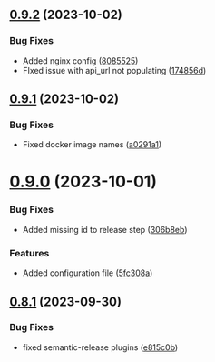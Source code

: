 ## [0.9.2](https://github.com/unipoll/angular/compare/v0.9.1...v0.9.2) (2023-10-02)


### Bug Fixes

* Added nginx config ([8085525](https://github.com/unipoll/angular/commit/808552550e7ce5457174ffb37f9f3d31a357c906))
* FIxed issue with api_url not populating ([174856d](https://github.com/unipoll/angular/commit/174856d6e327b958aeab026eeb317a49658b5978))

## [0.9.1](https://github.com/unipoll/angular/compare/v0.9.0...v0.9.1) (2023-10-02)


### Bug Fixes

* Fixed docker image names ([a0291a1](https://github.com/unipoll/angular/commit/a0291a1574952cb6ec1b9fb40a905f4832c71798))

# [0.9.0](https://github.com/unipoll/angular/compare/v0.8.1...v0.9.0) (2023-10-01)


### Bug Fixes

* Added missing id to release step ([306b8eb](https://github.com/unipoll/angular/commit/306b8eb0e86af764e7d3e841467874e1d00071ca))


### Features

* Added configuration file ([5fc308a](https://github.com/unipoll/angular/commit/5fc308aa4d78d50d4c8b9203f64cd19c08e248e5))

## [0.8.1](https://github.com/unipoll/angular/compare/v0.8.0...v0.8.1) (2023-09-30)


### Bug Fixes

* fixed semantic-release plugins ([e815c0b](https://github.com/unipoll/angular/commit/e815c0bff26f55f22e9cf1fa8518dabbe4a54b39))
